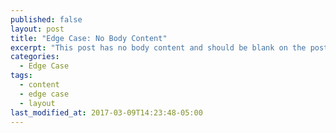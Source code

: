 ```yaml
---
published: false
layout: post
title: "Edge Case: No Body Content"
excerpt: "This post has no body content and should be blank on the post's page."
categories:
  - Edge Case
tags:
  - content
  - edge case
  - layout
last_modified_at: 2017-03-09T14:23:48-05:00
---
```

